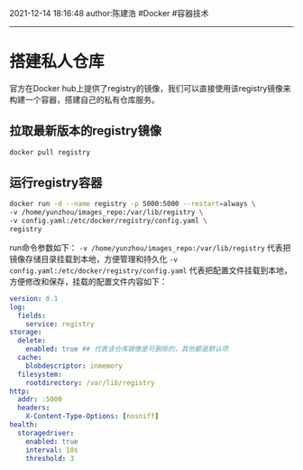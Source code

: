 2021-12-14
18:16:48
author:陈建浩
#Docker #容器技术 

--- 

# 搭建私人仓库
 官方在Docker hub上提供了registry的镜像，我们可以直接使用该registry镜像来构建一个容器，搭建自己的私有仓库服务。
 
 ## 拉取最新版本的registry镜像
 ```bash
 docker pull registry
 ```
 
 ## 运行registry容器
 
```bash
docker run -d --name registry -p 5000:5000 --restart=always \
-v /home/yunzhou/images_repo:/var/lib/registry \
-v config.yaml:/etc/docker/registry/config.yaml \
registry
```
run命令参数如下：
`-v /home/yunzhou/images_repo:/var/lib/registry` 代表把镜像存储目录挂载到本地，方便管理和持久化
`-v config.yaml:/etc/docker/registry/config.yaml` 代表把配置文件挂载到本地，方便修改和保存，挂载的配置文件内容如下：

```yaml
version: 0.1
log:
  fields:
    service: registry
storage:
  delete:
    enabled: true ## 代表该仓库镜像是可删除的，其他都是默认项
  cache:
    blobdescriptor: inmemory
  filesystem:
    rootdirectory: /var/lib/registry
http:
  addr: :5000
  headers:
    X-Content-Type-Options: [nosniff]
health:
  storagedriver:
    enabled: true
    interval: 10s
    threshold: 3
```

